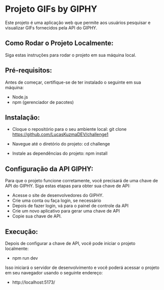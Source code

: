 # Projeto GIFs by GIPHY

Este projeto é uma aplicação web que permite aos usuários pesquisar e visualizar GIFs fornecidos pela API do GIPHY.

## Como Rodar o Projeto Localmente:

Siga estas instruções para rodar o projeto em sua máquina local.

## Pré-requisitos:

Antes de começar, certifique-se de ter instalado o seguinte em sua máquina:
- Node.js
- npm (gerenciador de pacotes)

## Instalação:

- Cloque o repositório para o seu ambiente local:
git clone https://github.com/LucasKuzmaDEV/challenge1

- Navegue até o diretório do projeto:
cd challenge

- Instale as dependências do projeto:
npm install

## Configuração da API GIPHY:

Para que o projeto funcione corretamente, você precisará de uma chave de API do GIPHY. Siga estas etapas para obter sua chave de API:

- Acesse o site de desenvolvedores do GIPHY.
- Crie uma conta ou faça login, se necessário
- Depois de fazer login, vá para o painel de controle da API
- Crie um novo aplicativo para gerar uma chave de API
- Copie sua chave de API.

## Execução:

Depois de configurar a chave de API, você pode iniciar o projeto localmente:

- npm run dev

Isso iniciará o servidor de desenvolvimento e você poderá acessar o projeto em seu navegador usando o seguinte endereço:

- http://localhost:5173/

